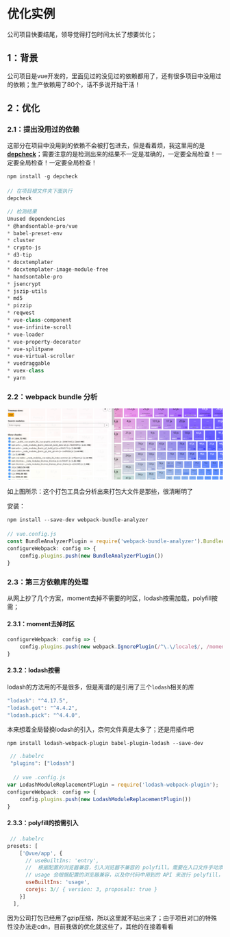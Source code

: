 # 优化实例

公司项目快要结尾，领导觉得打包时间太长了想要优化；

## 1：背景

公司项目是vue开发的，里面见过的没见过的依赖都用了，还有很多项目中没用过的依赖；生产依赖用了80个，话不多说开始干活！

## 2：优化

### 2.1：提出没用过的依赖

这部分在项目中没用到的依赖不会被打包进去，但是看着烦，我这里用的是  [**depcheck**](https://www.npmjs.com/package/depcheck)；需要注意的是检测出来的结果不一定是准确的，一定要全局检查！一定要全局检查！一定要全局检查！

```js
npm install -g depcheck

// 在项目根文件夹下面执行
depcheck
```

```js
// 检测结果
Unused dependencies
* @handsontable-pro/vue
* babel-preset-env
* cluster
* crypto-js
* d3-tip
* docxtemplater
* docxtemplater-image-module-free
* handsontable-pro
* jsencrypt
* jszip-utils
* md5
* pizzip
* reqwest
* vue-class-component
* vue-infinite-scroll
* vue-loader
* vue-property-decorator
* vue-splitpane
* vue-virtual-scroller
* vuedraggable
* vuex-class
* yarn
```

### 2.2：webpack bundle 分析

![image-20220309165350198](%E4%BC%98%E5%8C%96%E5%AE%9E%E4%BE%8B.assets/image-20220309165350198.png)





如上图所示：这个打包工具会分析出来打包大文件是那些，很清晰明了

安装：

```js
npm install --save-dev webpack-bundle-analyzer

// vue.config.js
const BundleAnalyzerPlugin = require('webpack-bundle-analyzer').BundleAnalyzerPlugin
configureWebpack: config => {
    config.plugins.push(new BundleAnalyzerPlugin())
}
```



### 2.3：第三方依赖库的处理

从网上抄了几个方案，moment去掉不需要的时区，lodash按需加载，polyfill按需；

#### 2.3.1：moment去掉时区

```js
configureWebpack: config => {
    config.plugins.push(new webpack.IgnorePlugin(/^\.\/locale$/, /moment$/))
}
```

#### 2.3.2：lodash按需

lodash的方法用的不是很多，但是离谱的是引用了三个`lodash`相关的库

```js
"lodash": "^4.17.5",
"lodash.get": "^4.4.2",
"lodash.pick": "^4.4.0",
```

本来想着全局替换lodash的引入，奈何文件真是太多了；还是用插件吧

```
npm install lodash-webpack-plugin babel-plugin-lodash --save-dev
```

```js
 // .babelrc
 "plugins": ["lodash"]
 
  // vue .config.js
var LodashModuleReplacementPlugin = require('lodash-webpack-plugin');
configureWebpack: config => {
    config.plugins.push(new LodashModuleReplacementPlugin())
}
```



#### 2.3.3：polyfill的按需引入

```js
 // .babelrc
presets: [
    ['@vue/app', {
      // useBuiltIns: 'entry',
      //  根据配置的浏览器兼容，引入浏览器不兼容的 polyfill。需要在入口文件手动添加 import '@babel/polyfill'，会自动根据 browserslist 替换成浏览器不兼容的所有 polyfill。
      // usage 会根据配置的浏览器兼容，以及你代码中用到的 API 来进行 polyfill，实现了按需添加。
      useBuiltIns: 'usage',
      corejs: 3// { version: 3, proposals: true }
    }]
  ],
```



因为公司打包已经用了gzip压缩，所以这里就不贴出来了；由于项目对口的特殊性没办法走cdn，目前我做的优化就这些了，其他的在接着看看